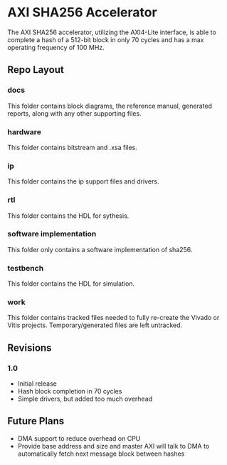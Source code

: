 # **AXI SHA256 Accelerator**
The AXI SHA256 accelerator, utilizing the AXI4-Lite interface, is able to complete a hash of a 512-bit block in only 70 cycles and has a max operating frequency of 100 MHz.

## **Repo Layout**

### **docs**

This folder contains block diagrams, the reference manual, generated reports, along with any other supporting files.

### **hardware**

This folder contains bitstream and .xsa files.

### **ip**

This folder contains the ip support files and drivers.

### **rtl**

This folder contains the HDL for sythesis.

### **software implementation**

This folder only contains a software implementation of sha256.

### **testbench**

This folder contains the HDL for simulation.

### **work**

This folder contains tracked files needed to fully re-create the Vivado or Vitis projects. Temporary/generated files are left untracked.

## **Revisions**
  ### **1.0**
  - Initial release
  - Hash block completion in 70 cycles
  - Simple drivers, but added too much overhead


## **Future Plans**
  - DMA support to reduce overhead on CPU
  - Provide base address and size and master AXI will talk to DMA to automatically fetch next message block between hashes
